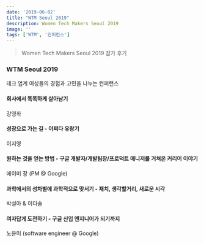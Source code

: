 ```yaml
---
date: '2019-06-02'
title: "WTM Seoul 2019"
description: Women Tech Makers Seoul 2019
image: ''
tags: ['WTM', '컨퍼런스']
---
```

> Women Tech Makers Seoul 2019 참가 후기

### WTM Seoul 2019
테크 업계 여성들의 경험과 고민을 나누는 컨퍼런스

#### 회사에서 똑똑하게 살아남기
강영화

#### 성장으로 가는 길 - 어쩌다 유랑기
이지영

#### 원하는 것을 얻는 방법 - 구글 개발자/개발팀장/프로덕트 매니저를 거쳐온 커리어 이야기
에이미 장 (PM @ Google)

#### 과학에서의 성차별에 과학적으로 맞서기 - 재치, 생각할거리, 새로운 시각
박설아 & 이다솔

#### 여자답게 도전하기 - 구글 신입 엔지니어가 되기까지
노윤미 (software engineer @ Google)